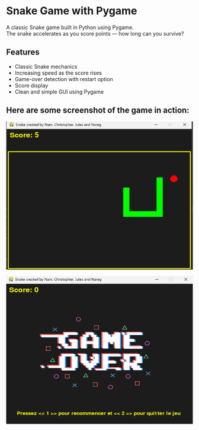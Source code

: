 # Snake Game with Pygame

A classic Snake game built in Python using Pygame.  
The snake accelerates as you score points — how long can you survive?

## Features

- Classic Snake mechanics 
- Increasing speed as the score rises 
- Game-over detection with restart option
- Score display
- Clean and simple GUI using Pygame

## Here are some screenshot of the game in action:

<p align="left">
  <img src="screenshot.png" alt="Snake Game" width="600" height="400"/>
</p>

<p align="left">
  <img src="screenshot_gameover.png" alt="Snake Game" width="600" height="400"/>
</p>



